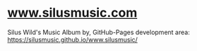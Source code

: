 # www.silusmusic.com
Silus Wild's Music Album by, GitHub-Pages development area: https://silusmusic.github.io/www.silusmusic/
